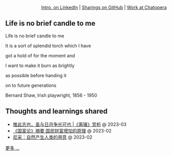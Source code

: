<div align=right>

[Intro. on LinkedIn](https://www.linkedin.com/in/hai-liang-wang/) | [Sharings on GitHub](https://github.com/hailiang-wang) | [Work at Chatopera](https://steam.chatopera.com/author/hai/)

</div>

## Life is no brief candle to me

Life is no brief candle to me

It is a sort of splendid torch which I have

got a hold of for the moment and

I want to make it burn as brightly

as possible before handing it

on to future generations

Bernard Shaw, Irish playwright, 1856 - 1950

<!-- more -->

<!-- [![Hai Liang Wang's GitHub stats](https://github-readme-stats.vercel.app/api?username=hailiang-wang&show_icons=true&theme=tokyonight)](https://pre-angel.com/peoples/hailiang-wang/) -->

## Thoughts and learnings shared

* [推此志也，虽与日月争光可也 |《离骚》赏析](https://zhuanlan.zhihu.com/p/614769976) @ 2023-03
* [《国富论》摘要 国民财富增加的原理](https://zhuanlan.zhihu.com/p/610118842) @ 2023-02
* [尼采：自然产生人类的用意](https://zhuanlan.zhihu.com/p/605672737) @ 2023-02

[更多 ...](https://github.com/hailiang-wang/hailiang-wang/blob/master/POSTS.md)